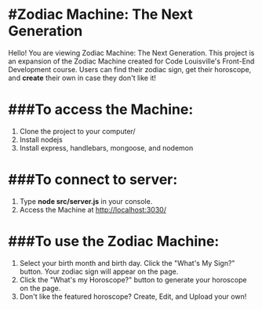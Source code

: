 #Zodiac Machine: The Next Generation
====================================
Hello! You are viewing Zodiac Machine: The Next Generation. This project is an expansion of the Zodiac Machine created for Code Louisville's Front-End Development course. Users can find their zodiac sign, get their horoscope, and __create__ their own in case they don't like it!


###To access the Machine:
=========================
  1. Clone the project to your computer/
  2. Install nodejs
  3. Install express, handlebars, mongoose, and nodemon


###To connect to server:
========================
  1. Type __node src/server.js__ in your console.
  2. Access the Machine at <http://localhost:3030/>


###To use the Zodiac Machine:
=============================
  1. Select your birth month and birth day. Click the "What's My Sign?" button. Your zodiac sign will appear on the page.
  2. Click the "What's my Horoscope?" button to generate your horoscope on the page.
  3. Don't like the featured horoscope? Create, Edit, and Upload your own!
